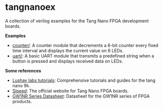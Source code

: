 # tangnanoex 

A collection of verilog examples for the Tang Nano FPGA development boards. 

**Examples**

* [counter/](counter/): A counter module that decrements a 6-bit counter every fixed time interval and displays the current value on 6 LEDs.
* [uart/](uart/): A basic UART module that transmits a predefined string when a button is pressed and displays received data on LEDs.

**Some references** 

* [Lushay labs tutorials](https://learn.lushaylabs.com/tang-nano-series/): Comprehensive tutorials and guides for the tang nano 9k. 
* [Sipeed](https://www.sipeed.com/): The official website for Tang Nano FPGA boards.
* [GW1NR Series Datasheet](https://cdn.gowinsemi.com.cn/DS117E.pdf): Datasheet for the GW1NR series of FPGA products.